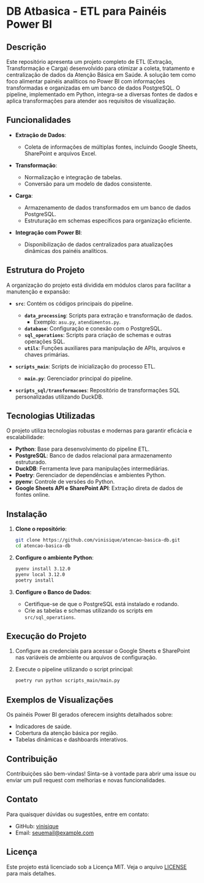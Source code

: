 # DB Atbasica - ETL para Painéis Power BI

## Descrição

Este repositório apresenta um projeto completo de ETL (Extração, Transformação e Carga) desenvolvido para otimizar a coleta, tratamento e centralização de dados da Atenção Básica em Saúde. A solução tem como foco alimentar painéis analíticos no Power BI com informações transformadas e organizadas em um banco de dados PostgreSQL. O pipeline, implementado em Python, integra-se a diversas fontes de dados e aplica transformações para atender aos requisitos de visualização.

## Funcionalidades

- **Extração de Dados**:
  - Coleta de informações de múltiplas fontes, incluindo Google Sheets, SharePoint e arquivos Excel.
  
- **Transformação**:
  - Normalização e integração de tabelas.
  - Conversão para um modelo de dados consistente.

- **Carga**:
  - Armazenamento de dados transformados em um banco de dados PostgreSQL.
  - Estruturação em schemas específicos para organização eficiente.

- **Integração com Power BI**:
  - Disponibilização de dados centralizados para atualizações dinâmicas dos painéis analíticos.

## Estrutura do Projeto

A organização do projeto está dividida em módulos claros para facilitar a manutenção e expansão:

- **`src`**: Contém os códigos principais do pipeline.
  - **`data_processing`**: Scripts para extração e transformação de dados.
    - Exemplo: `asu.py`, `atendimentos.py`.
  - **`database`**: Configuração e conexão com o PostgreSQL.
  - **`sql_operations`**: Scripts para criação de schemas e outras operações SQL.
  - **`utils`**: Funções auxiliares para manipulação de APIs, arquivos e chaves primárias.

- **`scripts_main`**: Scripts de inicialização do processo ETL.
  - **`main.py`**: Gerenciador principal do pipeline.

- **`scripts_sql/transformacoes`**: Repositório de transformações SQL personalizadas utilizando DuckDB.

## Tecnologias Utilizadas

O projeto utiliza tecnologias robustas e modernas para garantir eficácia e escalabilidade:

- **Python**: Base para desenvolvimento do pipeline ETL.
- **PostgreSQL**: Banco de dados relacional para armazenamento estruturado.
- **DuckDB**: Ferramenta leve para manipulações intermediárias.
- **Poetry**: Gerenciador de dependências e ambientes Python.
- **pyenv**: Controle de versões do Python.
- **Google Sheets API e SharePoint API**: Extração direta de dados de fontes online.

## Instalação

1. **Clone o repositório**:

   ```bash
   git clone https://github.com/vinisique/atencao-basica-db.git
   cd atencao-basica-db
   ```

2. **Configure o ambiente Python**:

   ```bash
   pyenv install 3.12.0
   pyenv local 3.12.0
   poetry install
   ```

3. **Configure o Banco de Dados**:

   - Certifique-se de que o PostgreSQL está instalado e rodando.
   - Crie as tabelas e schemas utilizando os scripts em `src/sql_operations`.

## Execução do Projeto

1. Configure as credenciais para acessar o Google Sheets e SharePoint nas variáveis de ambiente ou arquivos de configuração.
2. Execute o pipeline utilizando o script principal:

   ```bash
   poetry run python scripts_main/main.py
   ```

## Exemplos de Visualizações

Os painéis Power BI gerados oferecem insights detalhados sobre:

- Indicadores de saúde.
- Cobertura da atenção básica por região.
- Tabelas dinâmicas e dashboards interativos.

## Contribuição

Contribuições são bem-vindas! Sinta-se à vontade para abrir uma issue ou enviar um pull request com melhorias e novas funcionalidades.

## Contato

Para quaisquer dúvidas ou sugestões, entre em contato:

- GitHub: [vinisique](https://github.com/vinisique)
- Email: seuemail@example.com

## Licença

Este projeto está licenciado sob a Licença MIT. Veja o arquivo [LICENSE](LICENSE) para mais detalhes.

